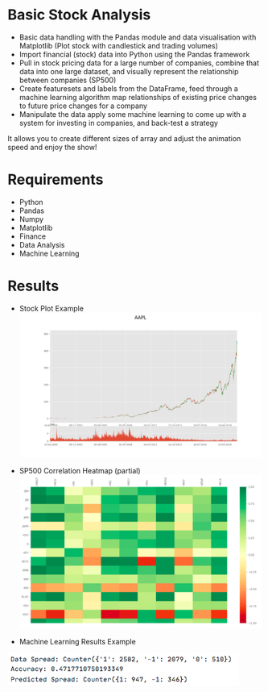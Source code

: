 # Basic Stock Analysis

* Basic data handling with the Pandas module and data visualisation with Matplotlib (Plot stock with candlestick and trading volumes)
* Import financial (stock) data into Python using the Pandas framework
* Pull in stock pricing data for a large number of companies, combine that data into one large dataset, and visually represent the relationship between companies (SP500)
* Create featuresets and labels from the DataFrame, feed through a machine learning algorithm map relationships of existing price changes to future price changes for a company
* Manipulate the data apply some machine learning to come up with a system for investing in companies, and back-test a strategy 

It allows you to create different sizes of array and adjust the animation speed and enjoy the show!
 
# Requirements

* Python
* Pandas
* Numpy
* Matplotlib
* Finance
* Data Analysis
* Machine Learning

# Results

* Stock Plot Example
![alt text](https://github.com/wayne9598/Stock-Analysis/blob/master/imgs/stockplot.png?raw=true)

* SP500 Correlation Heatmap (partial) 
![alt text](https://github.com/wayne9598/Stock-Analysis/blob/master/imgs/correlation.png?raw=true)

* Machine Learning Results Example 

![alt text](https://github.com/wayne9598/Stock-Analysis/blob/master/imgs/ml.png?raw=true)
